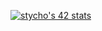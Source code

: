 [![stycho's 42 stats](https://badge42.vercel.app/api/v2/cl2erbjys001109mok9sg76nv/stats?cursusId=21&coalitionId=104)](https://github.com/JaeSeoKim/badge42)
